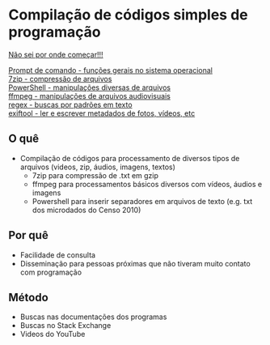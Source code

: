 # Compilação de códigos simples de programação

[Não sei por onde começar!!!](https://github.com/stees/Manual-de-Codigos/blob/master/meajuda.md) 




[Prompt de comando - funções gerais no sistema operacional](https://github.com/stees/Manual-de-Codigos/blob/master/cmd.md) \
[7zip - compressão de arquivos](https://github.com/stees/Manual-de-Codigos/blob/master/7zip.md) \
[PowerShell - manipulações diversas de arquivos](https://github.com/stees/Manual-de-Codigos/blob/master/PowerShell.md) \
[ffmpeg - manipulações de arquivos audiovisuais](https://github.com/stees/Manual-de-Codigos/blob/master/ffmpeg.md) \
[regex - buscas por padrões em texto](https://github.com/stees/Manual-de-Codigos/blob/master/regex.md)\
[exiftool - ler e escrever metadados de fotos, vídeos, etc](https://github.com/stees/Manual-de-Codigos/blob/master/exiftool.md)

## O quê
 - Compilação de códigos para processamento de diversos tipos de arquivos (videos, zip, áudios, imagens, textos)
    - 7zip para compressão de .txt em gzip
    - ffmpeg para processamentos básicos diversos com vídeos, áudios e imagens
    - Powershell para inserir separadores em arquivos de texto (e.g. txt dos microdados do Censo 2010)

## Por quê
 - Facilidade de consulta
 - Disseminação para pessoas próximas que não tiveram muito contato com programação

## Método
 - Buscas nas documentações dos programas
 - Buscas no Stack Exchange
 - Videos do YouTube
